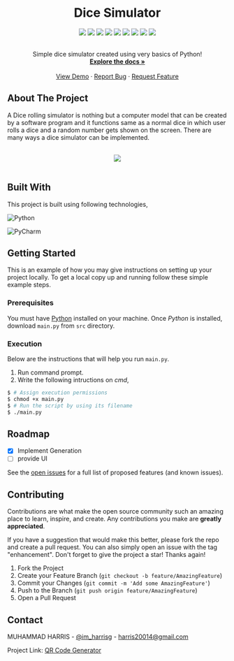 <div align="center">
  <h1>Dice Simulator</h1>
</div>


<div align="center">
    <img src="https://img.shields.io/github/languages/count/imharris24/Dice-Simulator-PY?label=Languages&style=for-the-badge">
    <img src="https://img.shields.io/github/languages/top/imharris24/Dice-Simulator-PY?style=for-the-badge">
    <img src="https://img.shields.io/github/repo-size/imharris24/Dice-Simulator-PY?style=for-the-badge">
    <img src="https://img.shields.io/github/issues/imharris24/Dice-Simulator-PY?style=for-the-badge">
    <img src="https://img.shields.io/github/issues-pr-closed/imharris24/Dice-Simulator-PY?style=for-the-badge">
    <img src="https://img.shields.io/github/license/imharris24/Dice-Simulator-PY?style=for-the-badge">
    <img src="https://img.shields.io/github/forks/imharris24/Dice-Simulator-PY?style=for-the-badge">
    <img src="https://img.shields.io/github/stars/imharris24/Dice-Simulator-PY?style=for-the-badge">
    <img src="https://img.shields.io/github/last-commit/imharris24/Dice-Simulator-PY?style=for-the-badge">
</div>


<br />
<div align="center">
  <p align="center">
    Simple dice simulator created using very basics of Python!
    <br />
    <a href="https://github.com/imharris24/Dice-Simulator-PY"><strong>Explore the docs »</strong></a>
    <br />
    <br />
    <a href="https://github.com/imharris24/Dice-Simulator-PY/tree/main/src">View Demo</a>
    ·
    <a href="https://github.com/imharris24/Dice-Simulator-PY/issues">Report Bug</a>
    ·
    <a href="https://github.com/imharris24/Dice-Simulator-PY/issues">Request Feature</a>
  </p>
</div>


## About The Project

A Dice rolling simulator is nothing but a computer model that can be created by a software program and it functions same as a normal dice in which user rolls a dice and a random number gets shown on the screen. There are many ways a dice simulator can be implemented.

<br>

<div align="center">
  <img width=auto height=auto src="https://github.com/imharris24/Dice-Simulator-PY/blob/main/screenshot/screenshot1.png">
</div>

<br>


## Built With

This project is built using following technologies,

![Python](https://img.shields.io/badge/python-3670A0?style=for-the-badge&logo=python&logoColor=ffdd54)

![PyCharm](https://img.shields.io/badge/pycharm-143?style=for-the-badge&logo=pycharm&logoColor=black&color=black&labelColor=green)


## Getting Started

This is an example of how you may give instructions on setting up your project locally.
To get a local copy up and running follow these simple example steps.

### Prerequisites

You must have [Python](https://www.python.org/downloads/) installed on your machine. Once *Python* is installed, download `main.py` from `src` directory. 


### Execution

Below are the instructions that will help you run `main.py`.

1. Run command prompt.
2. Write the following intructions on _cmd_,
```sh
$ # Assign execution permissions
$ chmod +x main.py
$ # Run the script by using its filename
$ ./main.py
```


## Roadmap

- [x] Implement Generation
- [ ] provide UI

See the [open issues](https://github.com/imharris24/Dice-Simulator-PY/issues) for a full list of proposed features (and known issues).


## Contributing

Contributions are what make the open source community such an amazing place to learn, inspire, and create. Any contributions you make are **greatly appreciated**.

If you have a suggestion that would make this better, please fork the repo and create a pull request. You can also simply open an issue with the tag "enhancement".
Don't forget to give the project a star! Thanks again!

1. Fork the Project
2. Create your Feature Branch (`git checkout -b feature/AmazingFeature`)
3. Commit your Changes (`git commit -m 'Add some AmazingFeature'`)
4. Push to the Branch (`git push origin feature/AmazingFeature`)
5. Open a Pull Request


## Contact

MUHAMMAD HARRIS - [@im_harrisg](https://instagram.com/im_harrisg) - harris20014@gmail.com

Project Link: [QR Code Generator](https://github.com/imharris24/Dice-Simulator-PY)
